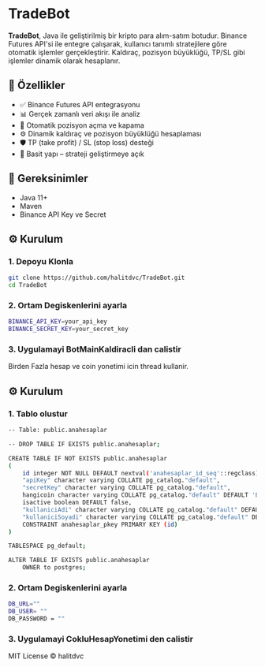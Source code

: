 # TradeBot

**TradeBot**, Java ile geliştirilmiş bir kripto para alım-satım botudur. Binance Futures API'si ile entegre çalışarak, kullanıcı tanımlı stratejilere göre otomatik işlemler gerçekleştirir. Kaldıraç, pozisyon büyüklüğü, TP/SL gibi işlemler dinamik olarak hesaplanır.

## 🚀 Özellikler

- ✅ Binance Futures API entegrasyonu
- 📊 Gerçek zamanlı veri akışı ile analiz
- 🧠 Otomatik pozisyon açma ve kapama
- ⚙️ Dinamik kaldıraç ve pozisyon büyüklüğü hesaplaması
- 🛡️ TP (take profit) / SL (stop loss) desteği
- 📁 Basit yapı – strateji geliştirmeye açık

## 🔧 Gereksinimler

- Java 11+
- Maven
- Binance API Key ve Secret

## ⚙️ Kurulum

### 1. Depoyu Klonla

```bash
git clone https://github.com/halitdvc/TradeBot.git
cd TradeBot
```

### 2. Ortam Degiskenlerini ayarla

```bash
BINANCE_API_KEY=your_api_key
BINANCE_SECRET_KEY=your_secret_key
```

### 3. Uygulamayi BotMainKaldiracli dan calistir


Birden Fazla hesap ve coin yonetimi icin thread kullanir.

## ⚙️ Kurulum

### 1. Tablo olustur

```bash
-- Table: public.anahesaplar

-- DROP TABLE IF EXISTS public.anahesaplar;

CREATE TABLE IF NOT EXISTS public.anahesaplar
(
    id integer NOT NULL DEFAULT nextval('anahesaplar_id_seq'::regclass),
    "apiKey" character varying COLLATE pg_catalog."default",
    "secretKey" character varying COLLATE pg_catalog."default",
    hangicoin character varying COLLATE pg_catalog."default" DEFAULT 'ETHUSDC'::character varying,
    isactive boolean DEFAULT false,
    "kullaniciAdi" character varying COLLATE pg_catalog."default" DEFAULT 'halit'::character varying,
    "kullaniciSoyadi" character varying COLLATE pg_catalog."default" DEFAULT 'deveci'::character varying,
    CONSTRAINT anahesaplar_pkey PRIMARY KEY (id)
)

TABLESPACE pg_default;

ALTER TABLE IF EXISTS public.anahesaplar
    OWNER to postgres;
```

### 2. Ortam Degiskenlerini ayarla

```bash
DB_URL=""
DB_USER= ""
DB_PASSWORD = ""
```
### 3. Uygulamayi CokluHesapYonetimi den calistir


MIT License © halitdvc
